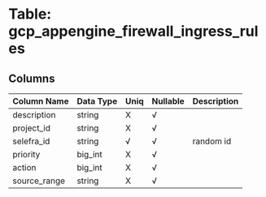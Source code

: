 # Table: gcp_appengine_firewall_ingress_rules

## Columns 

|  Column Name   |  Data Type  | Uniq | Nullable | Description | 
|  ----  | ----  | ----  | ----  | ---- | 
| description | string | X | √ |  | 
| project_id | string | X | √ |  | 
| selefra_id | string | √ | √ | random id | 
| priority | big_int | X | √ |  | 
| action | big_int | X | √ |  | 
| source_range | string | X | √ |  | 


